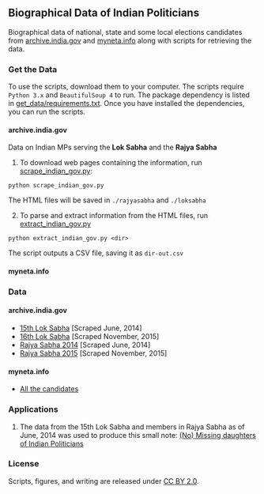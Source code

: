 ## Biographical Data of Indian Politicians

Biographical data of national, state and some local elections candidates from  [archive.india.gov](http://www.archive.india.gov.in/govt/) and [myneta.info](http://www.myneta.info/) along with scripts for retrieving the data. 

### Get the Data

To use the scripts, download them to your computer. The scripts require `Python 3.x` and `BeautifulSoup 4` to run. The package dependency is listed in [get_data/requirements.txt](get_data/requirements.txt). Once you have installed the dependencies, you can run the scripts.

#### archive.india.gov

Data on Indian MPs serving the **Lok Sabha** and the **Rajya Sabha**  

1. To download web pages containing the information, run [scrape_indian_gov.py](scripts/scrape_indian_gov.py): 
```
python scrape_indian_gov.py
```
The HTML files will be saved in `./rajyasabha` and `./loksabha`  

2. To parse and extract information from the HTML files, run [extract_indian_gov.py](scripts/extract_indian_gov.py)

```
python extract_indian_gov.py <dir>
```
The script outputs a CSV file, saving it as `dir-out.csv`  

#### myneta.info

###  Data

#### archive.india.gov
* [15th Lok Sabha](data/loksabha_2014.csv) [Scraped June, 2014]
* [16th Lok Sabha](data/loksabha_2015.csv) [Scraped November, 2015]
* [Rajya Sabha 2014](data/rajyasabha_2014.csv)  [Scraped June, 2014]
* [Rajya Sabha 2015](data/rajyasabha_2015.csv)  [Scraped November, 2015]

#### myneta.info
* [All the candidates](data/myneta_data.csv)

### Applications

1. The data from the 15th Lok Sabha and members in Rajya Sabha as of June, 2014 was used to produce this small note: [(No) Missing daughters of Indian Politicians](http://gbytes.gsood.com/2014/06/29/missing-daughters-of-indian-politicians/)

### License

Scripts, figures, and writing are released under [CC BY 2.0](https://creativecommons.org/licenses/by/2.0/). 